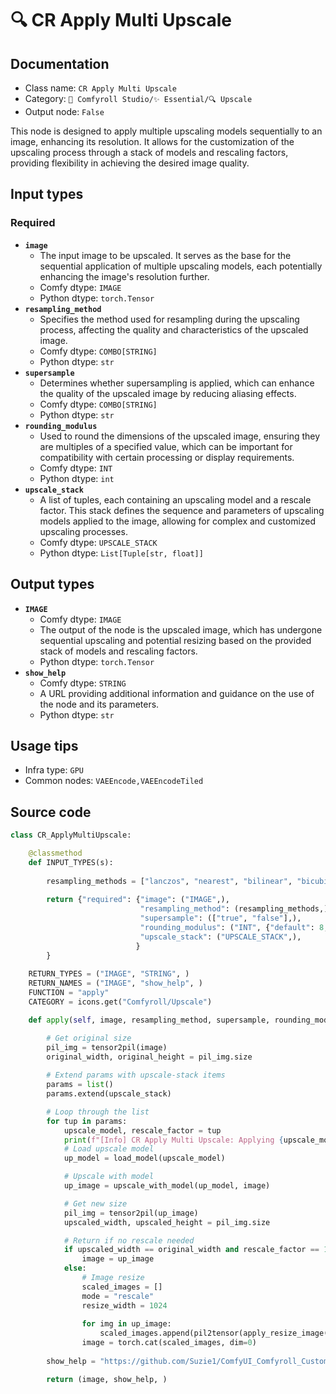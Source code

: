# 🔍 CR Apply Multi Upscale
## Documentation
- Class name: `CR Apply Multi Upscale`
- Category: `🧩 Comfyroll Studio/✨ Essential/🔍 Upscale`
- Output node: `False`

This node is designed to apply multiple upscaling models sequentially to an image, enhancing its resolution. It allows for the customization of the upscaling process through a stack of models and rescaling factors, providing flexibility in achieving the desired image quality.
## Input types
### Required
- **`image`**
    - The input image to be upscaled. It serves as the base for the sequential application of multiple upscaling models, each potentially enhancing the image's resolution further.
    - Comfy dtype: `IMAGE`
    - Python dtype: `torch.Tensor`
- **`resampling_method`**
    - Specifies the method used for resampling during the upscaling process, affecting the quality and characteristics of the upscaled image.
    - Comfy dtype: `COMBO[STRING]`
    - Python dtype: `str`
- **`supersample`**
    - Determines whether supersampling is applied, which can enhance the quality of the upscaled image by reducing aliasing effects.
    - Comfy dtype: `COMBO[STRING]`
    - Python dtype: `str`
- **`rounding_modulus`**
    - Used to round the dimensions of the upscaled image, ensuring they are multiples of a specified value, which can be important for compatibility with certain processing or display requirements.
    - Comfy dtype: `INT`
    - Python dtype: `int`
- **`upscale_stack`**
    - A list of tuples, each containing an upscaling model and a rescale factor. This stack defines the sequence and parameters of upscaling models applied to the image, allowing for complex and customized upscaling processes.
    - Comfy dtype: `UPSCALE_STACK`
    - Python dtype: `List[Tuple[str, float]]`
## Output types
- **`IMAGE`**
    - Comfy dtype: `IMAGE`
    - The output of the node is the upscaled image, which has undergone sequential upscaling and potential resizing based on the provided stack of models and rescaling factors.
    - Python dtype: `torch.Tensor`
- **`show_help`**
    - Comfy dtype: `STRING`
    - A URL providing additional information and guidance on the use of the node and its parameters.
    - Python dtype: `str`
## Usage tips
- Infra type: `GPU`
- Common nodes: `VAEEncode,VAEEncodeTiled`


## Source code
```python
class CR_ApplyMultiUpscale:

    @classmethod
    def INPUT_TYPES(s):
    
        resampling_methods = ["lanczos", "nearest", "bilinear", "bicubic"]
        
        return {"required": {"image": ("IMAGE",),
                             "resampling_method": (resampling_methods,),
                             "supersample": (["true", "false"],),                     
                             "rounding_modulus": ("INT", {"default": 8, "min": 8, "max": 1024, "step": 8}),                   
                             "upscale_stack": ("UPSCALE_STACK",),
                            }
        }
    
    RETURN_TYPES = ("IMAGE", "STRING", )
    RETURN_NAMES = ("IMAGE", "show_help", )
    FUNCTION = "apply"
    CATEGORY = icons.get("Comfyroll/Upscale")

    def apply(self, image, resampling_method, supersample, rounding_modulus, upscale_stack):

        # Get original size
        pil_img = tensor2pil(image)
        original_width, original_height = pil_img.size
    
        # Extend params with upscale-stack items 
        params = list()
        params.extend(upscale_stack)

        # Loop through the list
        for tup in params:
            upscale_model, rescale_factor = tup
            print(f"[Info] CR Apply Multi Upscale: Applying {upscale_model} and rescaling by factor {rescale_factor}")
            # Load upscale model 
            up_model = load_model(upscale_model)

            # Upscale with model
            up_image = upscale_with_model(up_model, image)

            # Get new size
            pil_img = tensor2pil(up_image)
            upscaled_width, upscaled_height = pil_img.size

            # Return if no rescale needed
            if upscaled_width == original_width and rescale_factor == 1:
                image = up_image           
            else:      
                # Image resize
                scaled_images = []
                mode = "rescale"
                resize_width = 1024 
                
                for img in up_image:
                    scaled_images.append(pil2tensor(apply_resize_image(tensor2pil(img), original_width, original_height, rounding_modulus, mode, supersample, rescale_factor, resize_width, resampling_method)))
                image = torch.cat(scaled_images, dim=0)
            
        show_help = "https://github.com/Suzie1/ComfyUI_Comfyroll_CustomNodes/wiki/Upscale-Nodes#cr-apply-multi-upscale"

        return (image, show_help, )

```
